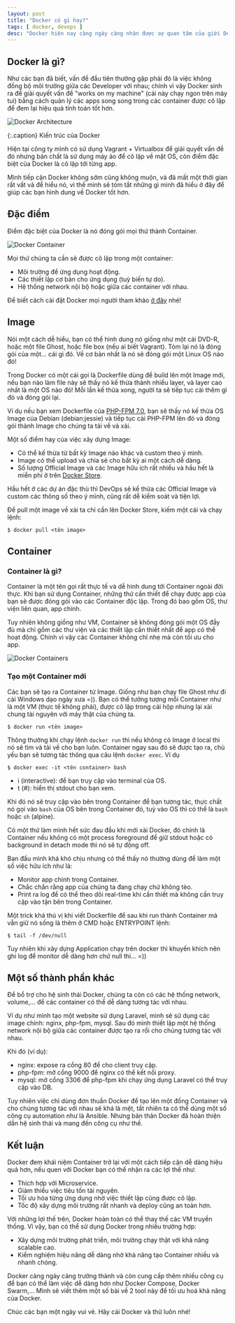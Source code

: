 ```yaml
---
layout: post
title: "Docker có gì hay?"
tags: [ docker, devops ]
desc: "Docker hiện nay càng ngày càng nhận được sự quan tâm của giới DevOps, thực ra không chỉ riêng DevOps mà Developer cũng rất chú ý. Vậy chúng ta sẽ tìm hiểu xem Docker là gì, và tại sao nó lại quan tâm nhiều đến vậy."
---
```


## Docker là gì?

Như các bạn đã biết, vấn đề đầu tiên thường gặp phải đó là việc không đồng bộ môi trường giữa các Developer với nhau; chính vì vậy Docker sinh ra để giải quyết vấn đề "works on my machine" (cái này chạy ngon trên máy tui) bằng cách quản lý các apps song song trong các container được cô lập để đem lại hiệu quả tính toán tốt hơn.

![Docker Architecture](https://docs.docker.com/engine/images/architecture.svg)

{:.caption}
Kiến trúc của Docker

Hiện tại công ty mình có sử dụng Vagrant + Virtualbox để giải quyết vấn đề đó nhưng bản chất là sử dụng máy ảo để cô lập về mặt OS, còn điểm đặc biệt của Docker là cô lập tới từng app.

Mình tiếp cận Docker không sớm cũng không muộn, và đã mất một thời gian rất vất vả để hiểu nó, vì thế mình sẽ tóm tắt những gì mình đã hiểu ở đây để giúp các bạn hình dung về Docker tốt hơn.

## Đặc điểm

Điểm đặc biệt của Docker là nó đóng gói mọi thứ thành Container.

![Docker Container](https://www.docker.com/sites/default/files/Package%20software%40x2.png)

Mọi thứ chúng ta cần sẽ được cô lập trong một container:

* Môi trường để ứng dụng hoạt động.
* Các thiết lập cơ bản cho ứng dụng (tuỳ biến tự do).
* Hệ thống network nội bộ hoặc giữa các container với nhau.

Để biết cách cài đặt Docker mọi người tham khảo [ở đây](https://docs.docker.com/engine/installation/) nhé!

## Image

Nói một cách dễ hiểu, bạn có thể hình dung nó giống như một cái DVD-R, hoặc một file Ghost, hoặc file box (nếu ai biết Vagrant). Tóm lại nó là đóng gói của một... cái gì đó. Về cơ bản nhất là nó sẽ đóng gói một Linux OS nào đó!

Trong Docker có một cái gọi là Dockerfile dùng để build lên một Image mới, nếu bạn nào làm file này sẽ thấy nó kế thừa thành nhiều layer, và layer cao nhất là một OS nào đó! Mỗi lần kế thừa xong, người ta sẽ tiếp tục cài thêm gì đó và đóng gói lại.

Ví dụ nếu bạn xem Dockerfile của [PHP-FPM 7.0](https://github.com/docker-library/php/blob/0792ba42f0ea7435ceb26b42a066274e028b30e3/7.0/fpm/Dockerfile), bạn sẽ thấy nó kế thừa OS Image của Debian (debian:jessie) và tiếp tục cài PHP-FPM lên đó và đóng gói thành Image cho chúng ta tải về và xài.

Một số điểm hay của việc xây dựng Image:

* Có thể kế thừa từ bất kỳ Image nào khác và custom theo ý mình.
* Image có thể upload và chia sẻ cho bất kỳ ai một cách dễ dàng.
* Số lượng Official Image và các Image hữu ích rất nhiều và hầu hết là miễn phí ở trên [Docker Store](https://store.docker.com).

Hầu hết ở các dự án đặc thù thì DevOps sẽ kế thừa các Official Image và custom các thông số theo ý mình, cũng rất dễ kiểm soát và tiện lợi.

Để pull một image về xài ta chỉ cần lên Docker Store, kiếm một cái và chạy lệnh:

```shell
$ docker pull <tên image>
```

## Container

### Container là gì?

Container là một tên gọi rất thực tế và dễ hình dung tới Container ngoài đời thực. Khi bạn sử dụng Container, những thứ cần thiết để chạy được app của bạn sẽ được đóng gói vào các Container độc lập. Trong đó bao gồm OS, thư viện liên quan, app chính.

Tuy nhiên không giống như VM, Container sẽ không đóng gói một OS đầy đủ mà chỉ gồm các thư viện và các thiết lập cần thiết nhất để app có thể hoạt động. Chính vì vậy các Container không chỉ nhẹ mà còn tối ưu cho app.

![Docker Containers](https://www.docker.com/sites/default/files/group_5622_0.png)

### Tạo một Container mới

Các bạn sẽ tạo ra Container từ Image. Giống như bạn chạy file Ghost như đi cài Windows dạo ngày xưa =)). Bạn có thể tưởng tượng mỗi Container như là một VM (thực tế không phải), được cô lập trong cái hộp nhưng lại xài chung tài nguyên với máy thật của chúng ta.

```shell
$ docker run <tên image>
```

Thông thường khi chạy lệnh `docker run` thì nếu không có Image ở local thì nó sẽ tìm và tải về cho bạn luôn. Container ngay sau đó sẽ được tạo ra, chủ yếu bạn sẽ tương tác thông qua câu lệnh `docker exec`. Ví dụ

```shell
$ docker exec -it <tên container> bash
```

* i (interactive): để bạn truy cập vào terminal của OS.
* t (#): hiển thị stdout cho bạn xem.

Khi đó nó sẽ truy cập vào bên trong Container để bạn tương tác, thực chất nó gọi vào `bash` của OS bên trong Container đó, tuỳ vào OS thì có thể là `bash` hoặc `sh` (alpine).

Có một thứ làm mình hết sức đau đầu khi mới xài Docker, đó chính là Container nếu không có một process foreground để giữ stdout hoặc có background in detach mode thì nó sẽ tự động off.

Ban đầu mình khá khó chịu nhưng có thể thấy nó thường dùng để làm một số việc hữu ích như là:

* Monitor app chính trong Container.
* Chắc chắn rằng app của chúng ta đang chạy chứ không tèo.
* Print ra log để có thể theo dõi real-time khi cần thiết mà không cần truy cập vào tận bên trong Container.

Một trick khá thú vị khi viết Dockerfile để sau khi run thành Container mà vẫn giữ nó sống là thêm ở CMD hoặc ENTRYPOINT lệnh:

```shell
$ tail -f /dev/null
```

Tuy nhiên khi xây dựng Application chạy trên docker thì khuyến khích nên ghi log để monitor dễ dàng hơn chứ null thì... =))

## Một số thành phần khác

Để bổ trợ cho hệ sinh thái Docker, chúng ta còn có các hệ thống network, volume,... để các container có thể dễ dàng tương tác với nhau.

Ví dụ như mình tạo một website sử dụng Laravel, mình sẽ sử dụng các image chính: nginx, php-fpm, mysql. Sau đó mình thiết lập một hệ thống network nội bộ giữa các container được tạo ra rồi cho chúng tương tác với nhau.

Khi đó (ví dụ):

* nginx: expose ra cổng 80 để cho client truy cập.
* php-fpm: mở cổng 9000 để nginx có thể kết nối proxy.
* mysql: mở cổng 3306 để php-fpm khi chạy ứng dụng Laravel có thể truy cập vào DB.

Tuy nhiên việc chỉ dùng đơn thuần Docker để tạo lên một đống Container và cho chúng tương tác với nhau sẽ khá là mệt, tất nhiên ta có thể dùng một số công cụ automation như là Ansible. Nhưng bản thân Docker đã hoàn thiện dần hệ sinh thái và mang đến công cụ như thế.

## Kết luận

Docker đem khái niệm Container trở lại với một cách tiếp cận dễ dàng hiệu quả hơn, nếu quen với Docker bạn có thể nhận ra các lợi thế như:

* Thích hợp với Microservice.
* Giảm thiểu việc tiêu tốn tài nguyên.
* Tối ưu hóa từng ứng dụng nhờ việc thiết lập cũng được cô lập.
* Tốc độ xây dựng môi trường rất nhanh và deploy cũng an toàn hơn.

Với những lợi thế trên, Docker hoàn toàn có thể thay thế các VM truyền thống. Vì vậy, bạn có thể sử dụng Docker trong nhiều trường hợp:

* Xây dựng môi trường phát triển, môi trường chạy thật với khả năng scalable cao.
* Kiểm nghiệm hiệu năng dễ dàng nhờ khả năng tạo Container nhiều và nhanh chóng.

Docker càng ngày càng trưởng thành và còn cung cấp thêm nhiều công cụ để bạn có thể làm việc dễ dàng hơn như Docker Compose, Docker Swarm,... Mình sẽ viết thêm một số bài về 2 tool này để tối ưu hoá khả năng của Docker.

Chúc các bạn một ngày vui vẻ. Hãy cài Docker và thử luôn nhé!
